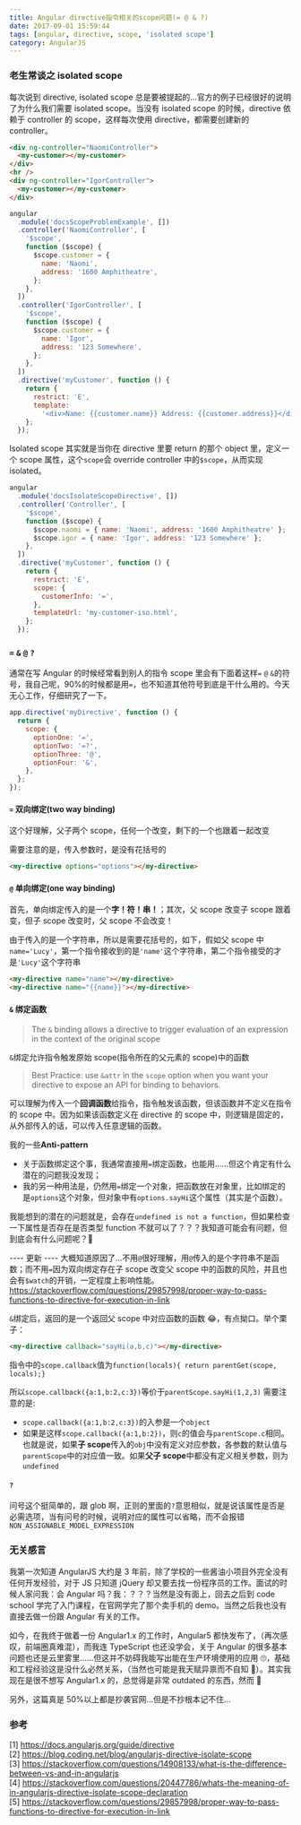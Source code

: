 ```yaml
---
title: Angular directive指令相关的scope问题(= @ & ?)
date: 2017-09-01 15:59:44
tags: [angular, directive, scope, 'isolated scope']
category: AngularJS
---
```


### 老生常谈之 isolated scope

每次说到 directive, isolated scope 总是要被提起的…官方的例子已经很好的说明了为什么我们需要 isolated scope。当没有 isolated scope 的时候，directive 依赖于 controller 的 scope，这样每次使用 directive，都需要创建新的 controller。

```html
<div ng-controller="NaomiController">
  <my-customer></my-customer>
</div>
<hr />
<div ng-controller="IgorController">
  <my-customer></my-customer>
</div>
```

```javascript
angular
  .module('docsScopeProblemExample', [])
  .controller('NaomiController', [
    '$scope',
    function ($scope) {
      $scope.customer = {
        name: 'Naomi',
        address: '1600 Amphitheatre',
      };
    },
  ])
  .controller('IgorController', [
    '$scope',
    function ($scope) {
      $scope.customer = {
        name: 'Igor',
        address: '123 Somewhere',
      };
    },
  ])
  .directive('myCustomer', function () {
    return {
      restrict: 'E',
      template:
        '<div>Name: {{customer.name}} Address: {{customer.address}}</div>',
    };
  });
```

Isolated scope 其实就是当你在 directive 里要 return 的那个 object 里，定义一个 scope 属性，这个`scope`会 override controller 中的`$scope`，从而实现 isolated。

```javascript
angular
  .module('docsIsolateScopeDirective', [])
  .controller('Controller', [
    '$scope',
    function ($scope) {
      $scope.naomi = { name: 'Naomi', address: '1600 Amphitheatre' };
      $scope.igor = { name: 'Igor', address: '123 Somewhere' };
    },
  ])
  .directive('myCustomer', function () {
    return {
      restrict: 'E',
      scope: {
        customerInfo: '=',
      },
      templateUrl: 'my-customer-iso.html',
    };
  });
```

### `=` `&` `@` `?`

通常在写 Angular 的时候经常看到别人的指令 scope 里会有下面着这样`=` `@` `&`的符号，我自己呢，90%的时候都是用`=`，也不知道其他符号到底是干什么用的。今天无心工作，仔细研究了一下。

```javascript
app.directive('myDirective', function () {
  return {
    scope: {
      optionOne: '=',
      optionTwo: '=?',
      optionThree: '@',
      optionFour: '&',
    },
  };
});
```

#### `=` 双向绑定(two way binding)

这个好理解，父子两个 scope，任何一个改变，剩下的一个也跟着一起改变

需要注意的是，传入参数时，是没有花括号的

```html
<my-directive options="options"></my-directive>
```

#### `@` 单向绑定(one way binding)

首先，单向绑定传入的是一个**字！符！串！**；其次，父 scope 改变子 scope 跟着变，但子 scope 改变时，父 scope 不会改变！

由于传入的是一个字符串，所以是需要花括号的，如下，假如父 scope 中`name='Lucy'`，第一个指令接收到的是`'name'`这个字符串，第二个指令接受的才是`'Lucy'`这个字符串

```html
<my-directive name="name"></my-directive>
<my-directive name="{{name}}"></my-directive>
```

#### `&` 绑定函数

> The `&` binding allows a directive to trigger evaluation of an expression in the context of the original scope

`&`绑定允许指令触发原始 scope(指令所在的父元素的 scope)中的函数

> Best Practice: use `&attr` in the `scope` option when you want your directive to expose an API for binding to behaviors.

可以理解为传入一个**回调函数**给指令，指令触发该函数，但该函数并不定义在指令的 scope 中。因为如果该函数定义在 directive 的 scope 中，则逻辑是固定的，从外部传入的话，可以传入任意逻辑的函数。

我的一些**Anti-pattern**

- 关于函数绑定这个事，我通常直接用`=`绑定函数，也能用……但这个肯定有什么潜在的问题我没发现；
- 我的另一种用法是，仍然用`=`绑定一个对象，把函数放在对象里，比如绑定的是`options`这个对象，但对象中有`options.sayHi`这个属性（其实是个函数）。

我能想到的潜在的问题就是，会存在`undefined is not a function`，但如果检查一下属性是否存在是否类型 function 不就可以了？？？我知道可能会有问题，但到底会有什么问题呢？🤔

---- 更新 ----
大概知道原因了…不用`@`很好理解，用`@`传入的是个字符串不是函数；而不用`=`因为双向绑定存在子 scope 改变父 scope 中的函数的风险，并且也会有`$watch`的开销，一定程度上影响性能。
https://stackoverflow.com/questions/29857998/proper-way-to-pass-functions-to-directive-for-execution-in-link

`&`绑定后，返回的是一个返回父 scope 中对应函数的函数 😂，有点拗口。举个栗子：

```html
<my-directive callback="sayHi(a,b,c)"></my-directive>
```

指令中的`scope.callback`值为`function(locals){ return parentGet(scope, locals);}`

所以`scope.callback({a:1,b:2,c:3})`等价于`parentScope.sayHi(1,2,3)`
需要注意的是:

- `scope.callback({a:1,b:2,c:3})`的入参是一个`object`
- 如果是这样`scope.callback({a:1,b:2})`，则`c`的值会与`parentScope.c`相同。也就是说，如果**子 scope**传入的`obj`中没有定义对应参数，各参数的默认值与`parentScope`中的对应值一致。如果**父子 scope**中都没有定义相关参数，则为`undefined`

#### `?`

问号这个挺简单的，跟 glob 啊，正则的里面的`?`意思相似，就是说该属性是否是必需选项，当有问号的时候，说明对应的属性可以省略，而不会报错`NON_ASSIGNABLE_MODEL_EXPRESSION `

### 无关感言

我第一次知道 AngularJS 大约是 3 年前，除了学校的一些酱油小项目外完全没有任何开发经验，对于 JS 只知道 jQuery 却又要去找一份程序员的工作。面试的时候人家问我：会 Angular 吗？我：？？？当然是没有面上，回去之后到 code school 学完了入门课程，在官网学完了那个卖手机的 demo。当然之后我也没有直接去做一份跟 Angular 有关的工作。

如今，在我终于做着一份 Angular1.x 的工作时，Angular5 都快发布了，（再次感叹，前端圈真难混），而我连 TypeScript 也还没学会，关于 Angular 的很多基本问题也还是云里雾里……但这并不妨碍我能写出能在生产环境使用的应用 🙄，基础和工程经验这是没什么必然关系，（当然也可能是我天赋异禀而不自知 🤣）。其实我现在是很不想写 Angular1.x 的，总觉得是非常 outdated 的东西，然而 🤷‍

另外，这篇真是 50%以上都是抄袭官网…但是不抄根本记不住…

### 参考

[1] https://docs.angularjs.org/guide/directive  
[2] https://blog.coding.net/blog/angularjs-directive-isolate-scope  
[3] https://stackoverflow.com/questions/14908133/what-is-the-difference-between-vs-and-in-angularjs  
[4] https://stackoverflow.com/questions/20447786/whats-the-meaning-of-in-angularjs-directive-isolate-scope-declaration  
[5] https://stackoverflow.com/questions/29857998/proper-way-to-pass-functions-to-directive-for-execution-in-link
